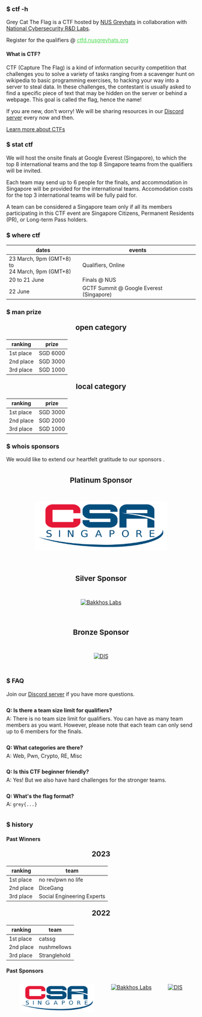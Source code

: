 ### $ ctf -h

Grey Cat The Flag is a CTF hosted by [NUS Greyhats](https://nusgreyhats.org) in collaboration with [National Cybersecurity R&D Labs](https://ncl.sg).

Register for the qualifiers @ <a href="https://ctfd.nusgreyhats.org" style="color:#46d94c">ctfd.nusgreyhats.org</a>

#### What is CTF?

CTF (Capture The Flag) is a kind of information security competition that challenges you to solve a variety of tasks ranging from a scavenger hunt on wikipedia to basic programming exercises, to hacking your way into a server to steal data. In these challenges, the contestant is usually asked to find a specific piece of text that may be hidden on the server or behind a webpage. This goal is called the flag, hence the name!

If you are new, don't worry! We will be sharing resources in our [Discord server](https://discord.gg/d9wbXEP2wN) <i style="color: #738adb" class="fab fa-discord"></i> every now and then.

[Learn more about CTFs](https://dev.to/atan/what-is-ctf-and-how-to-get-started-3f04)

### $ stat ctf

We will host the onsite finals at Google Everest (Singapore), to which the top 8 international teams and the top 8 Singapore teams from the qualifiers will be invited. 

Each team may send up to 6 people for the finals, and accommodation in Singapore will be provided for the international teams. Accomodation costs for the top 3 international teams will be fully paid for.

A team can be considered a Singapore team only if all its members participating in this CTF event are Singapore Citizens, Permanent Residents (PR), or Long-term Pass holders.

### $ where ctf

dates | events
-- | --
23 March, 9pm (GMT+8) to<br/>24 March, 9pm (GMT+8) | Qualifiers, Online
20 to 21 June | Finals @ NUS
22 June | GCTF Summit @ Google Everest (Singapore)

### $ man prize
<style>
.category-header {
    text-align: center;
    font-size: 1.2rem;
    font-weight: bold;
}

.category-header + table {
    margin-top: 20px;
}
</style>

<p class="category-header">open category</p>

ranking | prize
-- | --
1st place | SGD 6000
2nd place | SGD 3000
3rd place | SGD 1000

<p class="category-header">local category</p>

ranking | prize
-- | --
1st place | SGD 3000
2nd place | SGD 2000
3rd place | SGD 1000

### $ whois sponsors

We would like to extend our heartfelt gratitude to our sponsors <i style="color: #ff0000" class="fa-solid fa-heart"></i>.

<style>
.sponsor-tier-header {
    text-align: center;
    padding-top: 1rem;
    font-size: 1.2rem;
    font-weight: bold;
}

.sponsor-logos-container {
    display: flex;
    flex-wrap: wrap;
    justify-content: space-evenly;
}

.sponsor-logo-image {
    margin: 0.5rem;
    padding: 1rem;
    vertical-align: middle;
}

.sponsor-logo-image img {
    max-width: 350px;
    margin: auto;
}
</style>

<p class="sponsor-tier-header"><i style="color: #E5E4E2" class="fa-solid fa-coins"></i> Platinum Sponsor</p>
<div class="sponsor-logos-container">
    <div class="sponsor-logo-image">
        <a href="https://www.csa.gov.sg/"><img alt="Cyber Security Agency of Singapore" src="/csa.png"/></a>
    </div>
</div>

<p class="sponsor-tier-header"><i style="color: #E5E4E2" class="fa-solid fa-coins"></i> Silver Sponsor</p>
<div class="sponsor-logos-container">
    <div class="sponsor-logo-image">
        <a href="https://www.bakkhoslabs.com/"><img alt="Bakkhos Labs" style='height: 240px;' src="/bakkhos-logo.png"/></a>
    </div>
</div>

<p class="sponsor-tier-header"><i style="color: #E5E4E2" class="fa-solid fa-coins"></i> Bronze Sponsor</p>
<div class="sponsor-logos-container">
    <div class="sponsor-logo-image">
        <a href="https://www.mindef.gov.sg/oms/dis/"><img alt="DIS" src="/dis-logo.png"/></a>
    </div>
</div>

### $ FAQ

Join our [Discord server](https://discord.gg/d9wbXEP2wN) <i style="color: #738adb" class="fab fa-discord"></i> if you have more questions.

<style>
.qna {
    padding-top: 0.5rem;
    padding-bottom: 0.5rem;
}

.qna p {
    margin-top: 0.3rem;
    margin-bottom: 0.3rem;
}
</style>

<div class="qna">
<p><strong>Q: Is there a team size limit for qualifiers?</strong></p>
<p>A: There is no team size limit for qualifiers. You can have as many team members as you want. However, please note that each team can only send up to 6 members for the finals.</p>
</div>

<div class="qna">
<p><strong>Q: What categories are there?</strong></p>
<p>A: Web, Pwn, Crypto, RE, Misc</p>
</div>

<div class="qna">
<p><strong>Q: Is this CTF beginner friendly?</strong></p>
<p>A: Yes! But we also have hard challenges for the stronger teams.</p>
</div>

<div class="qna">
<p><strong>Q: What's the flag format?</strong></p>
<p>A: <code>grey{...}</code></p>
</div>

### $ history

#### Past Winners
<style>
.past-year-header {
    text-align: center;
    font-size: 1.2rem;
    font-weight: bold;
}

.past-year-header + table {
    /* styles for the second element */
    margin-top: 20px;
}
</style>

<p class="past-year-header">2023</p>

ranking | team
-- | --
1st place | no rev/pwn no life
2nd place | DiceGang
3rd place | Social Engineering Experts


<p class="past-year-header">2022</p>

ranking | team
-- | --
1st place | catssg
2nd place | nushmellows
3rd place | Stranglehold

#### Past Sponsors
<style>
.past-sponsor-logos-container {
    display: flex;
    flex-wrap: wrap;
    justify-content: space-evenly;
}

.past-sponsor-logo-image {
    margin: 0.5rem;
    vertical-align: middle;
}

.past-sponsor-logo-image img {
    max-width: 200px;
    margin: auto;
}
</style>

<div class="past-sponsor-logos-container">
    <div class="past-sponsor-logo-image">
        <a href="https://www.csa.gov.sg/"><img alt="Cyber Security Agency of Singapore" src="/csa.png"/></a>
    </div>
    <div class="past-sponsor-logo-image">
        <a href="https://www.bakkhoslabs.com/"><img alt="Bakkhos Labs" style='height: 120px;' src="/bakkhos-logo.png"/></a>
    </div>
    <div class="past-sponsor-logo-image">
        <a href="https://www.mindef.gov.sg/oms/dis/"><img alt="DIS" src="/dis-logo.png"/></a>
    </div>

</div>
